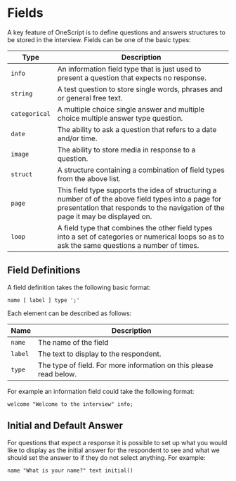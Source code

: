 # Fields
A key feature of OneScript is to define questions and answers structures to be stored in the interview. Fields can be one of the basic types:

Type | Description
---- | -----------
`info` | An information field type that is just used to present a question that expects no response.
`string` | A test question to store single words, phrases and or general free text.
`categorical` | A multiple choice single answer and multiple choice multiple answer type question.
`date` | The ability to ask a question that refers to a date and/or time.
`image` | The ability to store media in response to a question.
`struct` | A structure containing a combination of field types from the above list.
`page` | This field type supports the idea of structuring a number of of the above field types into a page for presentation that responds to the navigation of the page it may be displayed on.
`loop` | A field type that combines the other field types into a set of categories or numerical loops so as to ask the same questions a number of times.

## Field Definitions
A field definition takes the following basic format:

```
name [ label ] type ';'
```
Each element can be described as follows:

Name | Description
---- | -----------
`name` | The name of the field
`label` | The text to display to the respondent.
`type` | The type of field. For more information on this please read below.


For example an information field could take the following format:

```
welcome "Welcome to the interview" info;
```

## Initial and Default Answer
For questions that expect a response it is possible to set up what you would like to display as the initial answer for the respondent to see and what we should set the answer to if they do not select anything. For example:

```
name "What is your name?" text initial()
```

## 

